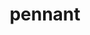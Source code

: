 ---
title: "pennant"
layout: cache
categories: [package, develop]
meta: {"versions": ["0.9"], "compilers": ["gcc@=7.3.1"], "oss": ["amzn2"], "platforms": ["linux"], "targets": ["aarch64", "neoverse_n1", "x86_64_v3"], "stacks": ["aws-ahug", "aws-ahug-aarch64", "root"], "num_specs": 25, "num_specs_by_stack": {"root": 25, "aws-ahug-aarch64": 20, "aws-ahug": 5}}
spec_details: [{"hash": "rlg2fz25eszfhdoxhvqsduhk7fapmbwu", "compiler": "gcc@=7.3.1", "versions": ["0.9"], "os": "amzn2", "platform": "linux", "target": "aarch64", "variants": ["build_system=makefile", "~debug", "+mpi", "+openmp"], "stacks": ["root", "aws-ahug-aarch64"], "size": "-", "tarball": "https://binaries.spack.io/develop/build_cache/linux-amzn2-aarch64/gcc-7.3.1/pennant-0.9/linux-amzn2-aarch64-gcc-7.3.1-pennant-0.9-rlg2fz25eszfhdoxhvqsduhk7fapmbwu.spack"}, {"hash": "p2d3auy7xarewt5pe2jcvxrgrp7yrwdr", "compiler": "gcc@=7.3.1", "versions": ["0.9"], "os": "amzn2", "platform": "linux", "target": "aarch64", "variants": ["build_system=makefile", "~debug", "+mpi", "+openmp"], "stacks": ["root", "aws-ahug-aarch64"], "size": "-", "tarball": "https://binaries.spack.io/develop/build_cache/linux-amzn2-aarch64/gcc-7.3.1/pennant-0.9/linux-amzn2-aarch64-gcc-7.3.1-pennant-0.9-p2d3auy7xarewt5pe2jcvxrgrp7yrwdr.spack"}, {"hash": "pldurmei4ngb6sapq4mx4vjsdaiy5rsi", "compiler": "gcc@=7.3.1", "versions": ["0.9"], "os": "amzn2", "platform": "linux", "target": "aarch64", "variants": ["build_system=makefile", "~debug", "+mpi", "+openmp"], "stacks": ["root", "aws-ahug-aarch64"], "size": "-", "tarball": "https://binaries.spack.io/develop/build_cache/linux-amzn2-aarch64/gcc-7.3.1/pennant-0.9/linux-amzn2-aarch64-gcc-7.3.1-pennant-0.9-pldurmei4ngb6sapq4mx4vjsdaiy5rsi.spack"}, {"hash": "rao667wrdnjr6yc2tkce72ij62dhtt4z", "compiler": "gcc@=7.3.1", "versions": ["0.9"], "os": "amzn2", "platform": "linux", "target": "aarch64", "variants": ["build_system=makefile", "~debug", "+mpi", "+openmp"], "stacks": ["root", "aws-ahug-aarch64"], "size": "-", "tarball": "https://binaries.spack.io/develop/build_cache/linux-amzn2-aarch64/gcc-7.3.1/pennant-0.9/linux-amzn2-aarch64-gcc-7.3.1-pennant-0.9-rao667wrdnjr6yc2tkce72ij62dhtt4z.spack"}, {"hash": "yq63tubj5lz5d2cztgg7zev4tg7k2kgb", "compiler": "gcc@=7.3.1", "versions": ["0.9"], "os": "amzn2", "platform": "linux", "target": "aarch64", "variants": ["build_system=makefile", "~debug", "+mpi", "+openmp"], "stacks": ["root", "aws-ahug-aarch64"], "size": "-", "tarball": "https://binaries.spack.io/develop/build_cache/linux-amzn2-aarch64/gcc-7.3.1/pennant-0.9/linux-amzn2-aarch64-gcc-7.3.1-pennant-0.9-yq63tubj5lz5d2cztgg7zev4tg7k2kgb.spack"}, {"hash": "uxzru4tzvxsnrjcjxu34hjkz2tv27733", "compiler": "gcc@=7.3.1", "versions": ["0.9"], "os": "amzn2", "platform": "linux", "target": "aarch64", "variants": ["build_system=makefile", "~debug", "+mpi", "+openmp"], "stacks": ["root", "aws-ahug-aarch64"], "size": "-", "tarball": "https://binaries.spack.io/develop/build_cache/linux-amzn2-aarch64/gcc-7.3.1/pennant-0.9/linux-amzn2-aarch64-gcc-7.3.1-pennant-0.9-uxzru4tzvxsnrjcjxu34hjkz2tv27733.spack"}, {"hash": "mih6pz2a7nxd7garrtaje2w5wphdbmxa", "compiler": "gcc@=7.3.1", "versions": ["0.9"], "os": "amzn2", "platform": "linux", "target": "aarch64", "variants": ["build_system=makefile", "~debug", "+mpi", "+openmp"], "stacks": ["root", "aws-ahug-aarch64"], "size": "-", "tarball": "https://binaries.spack.io/develop/build_cache/linux-amzn2-aarch64/gcc-7.3.1/pennant-0.9/linux-amzn2-aarch64-gcc-7.3.1-pennant-0.9-mih6pz2a7nxd7garrtaje2w5wphdbmxa.spack"}, {"hash": "yuna62fnlryf2tv5v7yotazb6dlnjpjm", "compiler": "gcc@=7.3.1", "versions": ["0.9"], "os": "amzn2", "platform": "linux", "target": "aarch64", "variants": ["build_system=makefile", "~debug", "+mpi", "+openmp"], "stacks": ["root", "aws-ahug-aarch64"], "size": "-", "tarball": "https://binaries.spack.io/develop/build_cache/linux-amzn2-aarch64/gcc-7.3.1/pennant-0.9/linux-amzn2-aarch64-gcc-7.3.1-pennant-0.9-yuna62fnlryf2tv5v7yotazb6dlnjpjm.spack"}, {"hash": "6w5v6u6wkefp7mxq36uo52aesvhi4qg6", "compiler": "gcc@=7.3.1", "versions": ["0.9"], "os": "amzn2", "platform": "linux", "target": "aarch64", "variants": ["build_system=makefile", "~debug", "+mpi", "+openmp"], "stacks": ["root", "aws-ahug-aarch64"], "size": "-", "tarball": "https://binaries.spack.io/develop/build_cache/linux-amzn2-aarch64/gcc-7.3.1/pennant-0.9/linux-amzn2-aarch64-gcc-7.3.1-pennant-0.9-6w5v6u6wkefp7mxq36uo52aesvhi4qg6.spack"}, {"hash": "qwknfc2wf5e7aub3xk2qjhrmzoyhccub", "compiler": "gcc@=7.3.1", "versions": ["0.9"], "os": "amzn2", "platform": "linux", "target": "aarch64", "variants": ["build_system=makefile", "~debug", "+mpi", "+openmp"], "stacks": ["root", "aws-ahug-aarch64"], "size": "-", "tarball": "https://binaries.spack.io/develop/build_cache/linux-amzn2-aarch64/gcc-7.3.1/pennant-0.9/linux-amzn2-aarch64-gcc-7.3.1-pennant-0.9-qwknfc2wf5e7aub3xk2qjhrmzoyhccub.spack"}, {"hash": "h6dbuyh4z25nusidvt7cv5vvjlzlq6hm", "compiler": "gcc@=7.3.1", "versions": ["0.9"], "os": "amzn2", "platform": "linux", "target": "neoverse_n1", "variants": ["build_system=makefile", "~debug", "+mpi", "+openmp"], "stacks": ["root", "aws-ahug-aarch64"], "size": "-", "tarball": "https://binaries.spack.io/develop/build_cache/linux-amzn2-neoverse_n1/gcc-7.3.1/pennant-0.9/linux-amzn2-neoverse_n1-gcc-7.3.1-pennant-0.9-h6dbuyh4z25nusidvt7cv5vvjlzlq6hm.spack"}, {"hash": "422vgtrw5pqllxu2wuyqjkqzlllv2roc", "compiler": "gcc@=7.3.1", "versions": ["0.9"], "os": "amzn2", "platform": "linux", "target": "neoverse_n1", "variants": ["build_system=makefile", "~debug", "+mpi", "+openmp"], "stacks": ["root", "aws-ahug-aarch64"], "size": "-", "tarball": "https://binaries.spack.io/develop/build_cache/linux-amzn2-neoverse_n1/gcc-7.3.1/pennant-0.9/linux-amzn2-neoverse_n1-gcc-7.3.1-pennant-0.9-422vgtrw5pqllxu2wuyqjkqzlllv2roc.spack"}, {"hash": "6a5b7sim2brvln3i2nhspwl5eattllq4", "compiler": "gcc@=7.3.1", "versions": ["0.9"], "os": "amzn2", "platform": "linux", "target": "neoverse_n1", "variants": ["build_system=makefile", "~debug", "+mpi", "+openmp"], "stacks": ["root", "aws-ahug-aarch64"], "size": "-", "tarball": "https://binaries.spack.io/develop/build_cache/linux-amzn2-neoverse_n1/gcc-7.3.1/pennant-0.9/linux-amzn2-neoverse_n1-gcc-7.3.1-pennant-0.9-6a5b7sim2brvln3i2nhspwl5eattllq4.spack"}, {"hash": "cwuu5fmtzupq5oklallfjpdxerxzdn3q", "compiler": "gcc@=7.3.1", "versions": ["0.9"], "os": "amzn2", "platform": "linux", "target": "neoverse_n1", "variants": ["build_system=makefile", "~debug", "+mpi", "+openmp"], "stacks": ["root", "aws-ahug-aarch64"], "size": "-", "tarball": "https://binaries.spack.io/develop/build_cache/linux-amzn2-neoverse_n1/gcc-7.3.1/pennant-0.9/linux-amzn2-neoverse_n1-gcc-7.3.1-pennant-0.9-cwuu5fmtzupq5oklallfjpdxerxzdn3q.spack"}, {"hash": "gozqzagytbft2hzdzmux5qk6a4udjkuy", "compiler": "gcc@=7.3.1", "versions": ["0.9"], "os": "amzn2", "platform": "linux", "target": "neoverse_n1", "variants": ["build_system=makefile", "~debug", "+mpi", "+openmp"], "stacks": ["root", "aws-ahug-aarch64"], "size": "-", "tarball": "https://binaries.spack.io/develop/build_cache/linux-amzn2-neoverse_n1/gcc-7.3.1/pennant-0.9/linux-amzn2-neoverse_n1-gcc-7.3.1-pennant-0.9-gozqzagytbft2hzdzmux5qk6a4udjkuy.spack"}, {"hash": "smo75br4cxdw6ji45rjxqcimxxo2uwwn", "compiler": "gcc@=7.3.1", "versions": ["0.9"], "os": "amzn2", "platform": "linux", "target": "neoverse_n1", "variants": ["build_system=makefile", "~debug", "+mpi", "+openmp"], "stacks": ["root", "aws-ahug-aarch64"], "size": "-", "tarball": "https://binaries.spack.io/develop/build_cache/linux-amzn2-neoverse_n1/gcc-7.3.1/pennant-0.9/linux-amzn2-neoverse_n1-gcc-7.3.1-pennant-0.9-smo75br4cxdw6ji45rjxqcimxxo2uwwn.spack"}, {"hash": "wvtoto46m5d6rce6rhrfx4pqkrdkl4ho", "compiler": "gcc@=7.3.1", "versions": ["0.9"], "os": "amzn2", "platform": "linux", "target": "neoverse_n1", "variants": ["build_system=makefile", "~debug", "+mpi", "+openmp"], "stacks": ["root", "aws-ahug-aarch64"], "size": "-", "tarball": "https://binaries.spack.io/develop/build_cache/linux-amzn2-neoverse_n1/gcc-7.3.1/pennant-0.9/linux-amzn2-neoverse_n1-gcc-7.3.1-pennant-0.9-wvtoto46m5d6rce6rhrfx4pqkrdkl4ho.spack"}, {"hash": "mkqkbfitsr5rdhlhl3y6zejrudmz4c42", "compiler": "gcc@=7.3.1", "versions": ["0.9"], "os": "amzn2", "platform": "linux", "target": "neoverse_n1", "variants": ["build_system=makefile", "~debug", "+mpi", "+openmp"], "stacks": ["root", "aws-ahug-aarch64"], "size": "-", "tarball": "https://binaries.spack.io/develop/build_cache/linux-amzn2-neoverse_n1/gcc-7.3.1/pennant-0.9/linux-amzn2-neoverse_n1-gcc-7.3.1-pennant-0.9-mkqkbfitsr5rdhlhl3y6zejrudmz4c42.spack"}, {"hash": "jigi6i6vycdj6g46stzqfs3kplp2bwfr", "compiler": "gcc@=7.3.1", "versions": ["0.9"], "os": "amzn2", "platform": "linux", "target": "neoverse_n1", "variants": ["build_system=makefile", "~debug", "+mpi", "+openmp"], "stacks": ["root", "aws-ahug-aarch64"], "size": "-", "tarball": "https://binaries.spack.io/develop/build_cache/linux-amzn2-neoverse_n1/gcc-7.3.1/pennant-0.9/linux-amzn2-neoverse_n1-gcc-7.3.1-pennant-0.9-jigi6i6vycdj6g46stzqfs3kplp2bwfr.spack"}, {"hash": "nonmeemoixn2djkjbeudgxscdux45sxw", "compiler": "gcc@=7.3.1", "versions": ["0.9"], "os": "amzn2", "platform": "linux", "target": "neoverse_n1", "variants": ["build_system=makefile", "~debug", "+mpi", "+openmp"], "stacks": ["root", "aws-ahug-aarch64"], "size": "-", "tarball": "https://binaries.spack.io/develop/build_cache/linux-amzn2-neoverse_n1/gcc-7.3.1/pennant-0.9/linux-amzn2-neoverse_n1-gcc-7.3.1-pennant-0.9-nonmeemoixn2djkjbeudgxscdux45sxw.spack"}, {"hash": "rbqmsrmv4hmp5fjtqozocpltvfcdtw2j", "compiler": "gcc@=7.3.1", "versions": ["0.9"], "os": "amzn2", "platform": "linux", "target": "x86_64_v3", "variants": ["build_system=makefile", "~debug", "+mpi", "+openmp"], "stacks": ["root", "aws-ahug"], "size": "-", "tarball": "https://binaries.spack.io/develop/build_cache/linux-amzn2-x86_64_v3/gcc-7.3.1/pennant-0.9/linux-amzn2-x86_64_v3-gcc-7.3.1-pennant-0.9-rbqmsrmv4hmp5fjtqozocpltvfcdtw2j.spack"}, {"hash": "rdlxr3coqkg2y2lxwigawnk7ved2jpjk", "compiler": "gcc@=7.3.1", "versions": ["0.9"], "os": "amzn2", "platform": "linux", "target": "x86_64_v3", "variants": ["build_system=makefile", "~debug", "+mpi", "+openmp"], "stacks": ["root", "aws-ahug"], "size": "-", "tarball": "https://binaries.spack.io/develop/build_cache/linux-amzn2-x86_64_v3/gcc-7.3.1/pennant-0.9/linux-amzn2-x86_64_v3-gcc-7.3.1-pennant-0.9-rdlxr3coqkg2y2lxwigawnk7ved2jpjk.spack"}, {"hash": "amtdwoookyckgswhiur2qiej4tzha5zo", "compiler": "gcc@=7.3.1", "versions": ["0.9"], "os": "amzn2", "platform": "linux", "target": "x86_64_v3", "variants": ["build_system=makefile", "~debug", "+mpi", "+openmp"], "stacks": ["root", "aws-ahug"], "size": "-", "tarball": "https://binaries.spack.io/develop/build_cache/linux-amzn2-x86_64_v3/gcc-7.3.1/pennant-0.9/linux-amzn2-x86_64_v3-gcc-7.3.1-pennant-0.9-amtdwoookyckgswhiur2qiej4tzha5zo.spack"}, {"hash": "2gtvmh3hbf3pn3co7tihi36bn6qrpu5n", "compiler": "gcc@=7.3.1", "versions": ["0.9"], "os": "amzn2", "platform": "linux", "target": "x86_64_v3", "variants": ["build_system=makefile", "~debug", "+mpi", "+openmp"], "stacks": ["root", "aws-ahug"], "size": "-", "tarball": "https://binaries.spack.io/develop/build_cache/linux-amzn2-x86_64_v3/gcc-7.3.1/pennant-0.9/linux-amzn2-x86_64_v3-gcc-7.3.1-pennant-0.9-2gtvmh3hbf3pn3co7tihi36bn6qrpu5n.spack"}, {"hash": "tt6c4kpgwq2255rexcjzbyxhl2ofo3md", "compiler": "gcc@=7.3.1", "versions": ["0.9"], "os": "amzn2", "platform": "linux", "target": "x86_64_v3", "variants": ["build_system=makefile", "~debug", "+mpi", "+openmp"], "stacks": ["root", "aws-ahug"], "size": "-", "tarball": "https://binaries.spack.io/develop/build_cache/linux-amzn2-x86_64_v3/gcc-7.3.1/pennant-0.9/linux-amzn2-x86_64_v3-gcc-7.3.1-pennant-0.9-tt6c4kpgwq2255rexcjzbyxhl2ofo3md.spack"}]
---